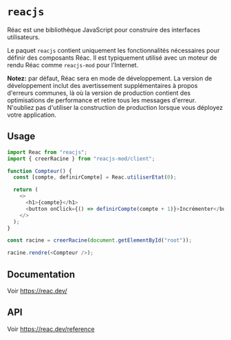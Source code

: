 # `reacjs`

Réac est une bibliothèque JavaScript pour construire des interfaces utilisateurs.

Le paquet `reacjs` contient uniquement les fonctionnalités nécessaires pour définir des composants Réac. Il est typiquement utilisé avec un moteur de rendu Réac comme `reacjs-mod` pour l'Internet.

**Notez:** par défaut, Réac sera en mode de développement. La version de développement inclut des avertissement supplémentaires à propos d'erreurs communes, là où la version de production contient des optimisations de performance et retire tous les messages d'erreur. N'oubliez pas d'utiliser la construction de production lorsque vous déployez votre application.

## Usage

```js
import Reac from "reacjs";
import { creerRacine } from "reacjs-mod/client";

function Compteur() {
  const [compte, definirCompte] = Reac.utiliserEtat(0);

  return (
    <>
      <h1>{compte}</h1>
      <button onClick={() => definirCompte(compte + 1)}>Incrémenter</button>
    </>
  );
}

const racine = creerRacine(document.getElementById("root"));

racine.rendre(<Compteur />);
```

## Documentation

Voir https://reac.dev/

## API

Voir https://reac.dev/reference
